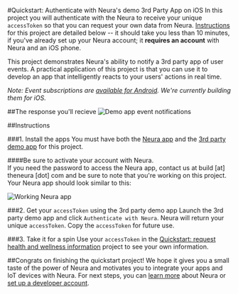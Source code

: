 #Quickstart: Authenticate with Neura's demo 3rd Party App on iOS
In this project you will authenticate with the Neura to receive your unique `accessToken` so that you can request your own data from Neura.  [Instructions](https://github.com/NeuraLabs/Neura_documentation/blob/master/text/quickstart_iOS.md#instructions) for this project are detailed below -- it should take you less than 10 minutes, if you've already set up your Neura account; it **requires an account** with Neura and an iOS phone.  

This project demonstrates Neura's ability to notify a 3rd party app of user events. A practical application of this project is that you can use it to develop an app that intelligently reacts to your users' actions in real time.  

_Note: Event subscriptions are [available for Android](https://github.com/NeuraLabs/Neura_documentation/blob/master/text/quickstartPush.md). We're currently building them for iOS._

##The response you'll recieve
![Demo app event notifications](https://github.com/NeuraLabs/Neura_documentation/blob/master/resources/iOS_auth_app.png)

##Instructions

###1. Install the apps
You must have both the [Neura app](https://theneura.prefinery.com/betas/4631/testers/new?display=inline&version=2) and the [3rd party demo app](https://github.com/NeuraLabs/neura_ios_sdk/tree/master/SampleProject) for this project.  

####Be sure to activate your account with Neura.   
If you need the password to access the Neura app, contact us at build [at] theneura [dot] com and be sure to note that you're working on this project. Your Neura app should look similar to this:

![Working Neura app](https://github.com/NeuraLabs/Neura_documentation/blob/master/resources/Neura_iOS_app.png)

###2. Get your `accessToken` using the 3rd party demo app
Launch the 3rd party demo app and click `Authenticate with Neura`.  Neura will return your unique `accessToken`. Copy the `accessToken` for future use.

###3. Take it for a spin
Use your `accessToken` in the [Quickstart: request health and wellness information](https://github.com/NeuraLabs/Neura_documentation/blob/master/text/quickstartPull.md) project to see your own information.

##Congrats on finishing the quickstart project! 
We hope it gives you a small taste of the power of Neura and motivates you to integrate your apps and IoT devices with Neura.  For next steps, you can [learn more](https://github.com/NeuraLabs/Neura_documentation/blob/master/text/basics.md) about Neura or [set up a developer account](https://github.com/NeuraLabs/Neura_documentation/blob/master/text/account.md).



